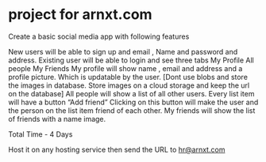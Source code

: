 # project for arnxt.com


Create a basic social media app with following features 


New users will be able to sign up and email , Name and password and address.
Existing user will be able to login and see three tabs
My Profile
All people 
My Friends 
My profile will show name , email and address and a profile picture. Which is updatable by the user. [Dont use blobs and store the images in database. Store images on a cloud storage and keep the url on the database]
All people will show a list of all other users.
Every list item will have a button “Add friend”
Clicking on this button will make the user and the person on the list item friend of each other.
My friends will show the list of friends with a name image.




Total Time - 4 Days

Host it on any hosting service then send the URL to hr@arnxt.com 
